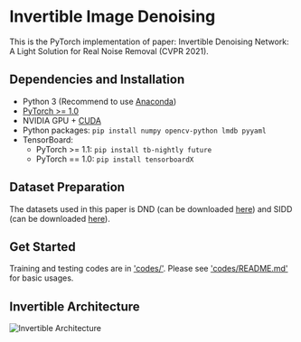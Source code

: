 # Invertible Image Denoising
This is the PyTorch implementation of paper: Invertible Denoising Network: A Light Solution for Real Noise Removal (CVPR 2021).

## Dependencies and Installation
- Python 3 (Recommend to use [Anaconda](https://www.anaconda.com/download/#linux))
- [PyTorch >= 1.0](https://pytorch.org/)
- NVIDIA GPU + [CUDA](https://developer.nvidia.com/cuda-downloads)
- Python packages: `pip install numpy opencv-python lmdb pyyaml`
- TensorBoard: 
  - PyTorch >= 1.1: `pip install tb-nightly future`
  - PyTorch == 1.0: `pip install tensorboardX`
  
## Dataset Preparation
The datasets used in this paper is DND (can be downloaded [here](https://noise.visinf.tu-darmstadt.de/)) and SIDD (can be downloaded [here](https://www.eecs.yorku.ca/~kamel/sidd/)).

## Get Started
Training and testing codes are in ['codes/'](./codes/). Please see ['codes/README.md'](./codes/README.md) for basic usages.

## Invertible Architecture
![Invertible Architecture](./figures/Network_Architecture.jpg)
